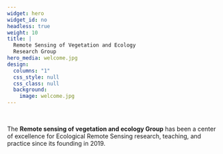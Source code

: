 ```yaml
---
widget: hero
widget_id: no
headless: true
weight: 10
title: |
  Remote Sensing of Vegetation and Ecology  
  Research Group
hero_media: welcome.jpg
design:
  columns: "1"
  css_style: null
  css_class: null
  background:
    image: welcome.jpg
---
```


<br>

The **Remote sensing of vegetation and ecology Group** has been a center of excellence for Ecological Remote Sensing research, teaching, and practice since its founding in 2019.
